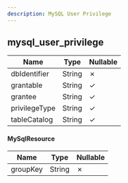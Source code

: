 ```yaml
---
description: MySQL User Privilege
---
```

mysql_user_privilege
--------------------

| **Name**      | **Type** | **Nullable** |
| ------------- | -------- | ------------ |
| dbIdentifier  | String   | &cross;      |
| grantable     | String   | &check;      |
| grantee       | String   | &check;      |
| privilegeType | String   | &check;      |
| tableCatalog  | String   | &check;      |

#### MySqlResource
| **Name** | **Type** | **Nullable** |
| -------- | -------- | ------------ |
| groupKey | String   | &cross;      |

